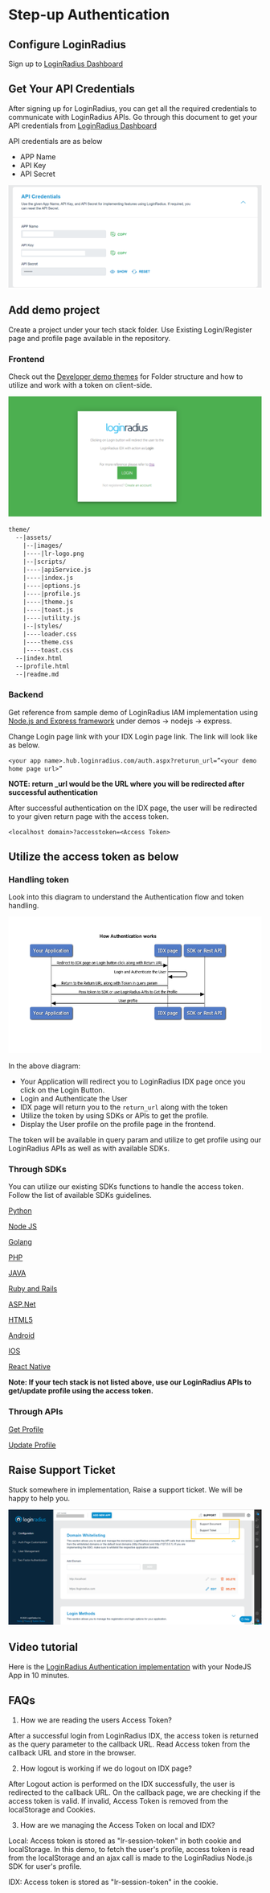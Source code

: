 # Step-up Authentication

## Configure LoginRadius
Sign up to [LoginRadius Dashboard](https://accounts.loginradius.com/auth.aspx?return_url=https://adminconsole.loginradius.com/login&action=register)


## Get Your API Credentials

After signing up for LoginRadius, you can get all the required credentials to communicate with LoginRadius APIs.
Go through this document to get your API credentials from [LoginRadius Dashboard](https://www.loginradius.com/docs/developer/howto/dashboard-setup/)


API credentials are as below
- APP Name
- API Key
- API Secret

![Image](app_credentials.png)

## Add demo project
Create a project under your tech stack folder. 
Use Existing Login/Register page and profile page available in the repository.

### Frontend

Check out the [Developer demo themes](/demos/theme/readme.md) for Folder structure and how to utilize and work with a token on client-side. 

![Image](developer-authenticaion-page.png)

```
theme/
  --|assets/
    |--|images/
    |----|lr-logo.png
    |--|scripts/
    |----|apiService.js
    |----|index.js
    |----|options.js
    |----|profile.js
    |----|theme.js
    |----|toast.js
    |----|utility.js
    |--|styles/
    |----loader.css
    |----theme.css
    |----toast.css
  --|index.html
  --|profile.html
  --|readme.md

```

### Backend

Get reference from sample demo of LoginRadius IAM implementation using [Node.js and Express framework](/demos/nodejs/express/readme.md) under demos -> nodejs -> express.


Change Login page link with your IDX Login page link. The link will look like as below.

```
<your app name>.hub.loginradius.com/auth.aspx?returun_url=”<your demo home page url>”
```

**NOTE: return _url would be the URL where you will be redirected after successful authentication**

After successful authentication on the IDX page, the user will be redirected to your given return page with the access token.

```
<localhost domain>?accesstoken=<Access Token>
```

## Utilize the access token as below

### Handling token

Look into this diagram to understand the Authentication flow and token handling.

![Image](auth_flow.png)

In the above diagram:
- Your Application will redirect you to LoginRadius IDX page once you click on the Login Button.
- Login and Authenticate the User
- IDX page will return you to the `return_url` along with the token
- Utilize the token by using SDKs or APIs to get the profile.
- Display the User profile on the profile page in the frontend.


The token will be available in query param and utilize to get profile using our LoginRadius APIs as well as with available SDKs.


### Through SDKs
You can utilize our existing SDKs functions to handle the access token. Follow the list of available SDKs guidelines.

[Python](https://www.loginradius.com/docs/developer/sdk-libraries/python-library/)

[Node JS](https://www.loginradius.com/docs/developer/sdk-libraries/node-js-library)

[Golang](https://www.loginradius.com/docs/developer/sdk-libraries/golang-library/)

[PHP](https://www.loginradius.com/docs/developer/sdk-libraries/php-library/)

[JAVA](https://www.loginradius.com/docs/developer/sdk-libraries/java-library/)

[Ruby and Rails](https://www.loginradius.com/docs/developer/sdk-libraries/ruby-library/)

[ASP.Net](https://www.loginradius.com/docs/developer/sdk-libraries/asp-net-library/)

[HTML5](https://www.loginradius.com/docs/developer/sdk-libraries/html5-library/)

[Android](https://www.loginradius.com/docs/developer/mobile-sdk-libraries/android-library/)

[IOS](https://www.loginradius.com/docs/developer/mobile-sdk-libraries/ios-library/)

[React Native](https://www.loginradius.com/docs/developer/mobile-sdk-libraries/react-native-library/)

**Note: If your tech stack is not listed above, use our LoginRadius APIs to get/update profile using the access token.**

### Through APIs

[Get Profile](https://www.loginradius.com/docs/developer/api/authentication#auth-read-all-profiles-by-token)

[Update Profile](https://www.loginradius.com/docs/developer/api/account-api#account-update)

## Raise Support Ticket

Stuck somewhere in implementation, Raise a support ticket. We will be happy to help you.

![Image](support_ticket.png)

## Video tutorial
Here is the [LoginRadius Authentication implementation](https://www.youtube.com/watch?v=efM46qNSaeg&t=315s) with your NodeJS App in 10 minutes.


## FAQs

1. How we are reading the users Access Token?

After a successful login from LoginRadius IDX, the access token is returned as the query parameter to the callback URL. Read Access token from the callback URL and store in the browser.


2. How logout is working if we do logout on IDX page?

After Logout action is performed on the IDX successfully, the user is redirected to the callback URL. On the callback page, we are checking if the access token is valid. If invalid, Access Token is removed from the localStorage and Cookies. 


3. How are we managing the Access Token on local and IDX?

Local: Access token is stored as "lr-session-token" in both cookie and localStorage. In this demo, to fetch the user's profile, access token is read from the localStorage and an ajax call is made to the LoginRadius Node.js SDK for user's profile.

IDX: Access token is stored as "lr-session-token" in the cookie.